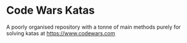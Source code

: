 # Code Wars Katas

A poorly organised repository with a tonne of main methods purely for solving katas at https://www.codewars.com
